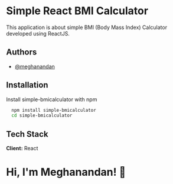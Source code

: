 # Simple React BMI Calculator

This application is about simple BMI (Body Mass Index) Calculator developed using ReactJS.

## Authors

- [@meghanandan](https://github.com/meghanandan)

## Installation

Install simple-bmicalculator with npm

```bash
  npm install simple-bmicalculator
  cd simple-bmicalculator
```


## Tech Stack

**Client:** React

# Hi, I'm Meghanandan! 👋
